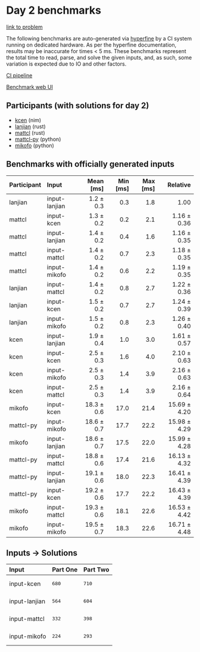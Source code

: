 # Day 2 benchmarks

[link to problem](https://adventofcode.com/2024/day/2)

The following benchmarks are auto-generated via
[hyperfine](https://github.com/sharkdp/hyperfine) by a CI system running on
dedicated hardware. As per the hyperfine documentation, results may be
inaccurate for times < 5 ms. These benchmarks represent the total time to read,
parse, and solve the given inputs, and, as such, some variation is expected due
to IO and other factors.

[CI pipeline](http://ci.papercode.net:8080/teams/main/pipelines/aoc2024)

[Benchmark web UI](https://aoc.ancalagon.black)


## Participants (with solutions for day 2)

- [kcen](https://github.com/kcen/aoc2024) (nim)
- [lanjian](https://github.com/lanjian/aoc-2024) (rust)
- [mattcl](https://github.com/mattcl/aoc2024) (rust)
- [mattcl-py](https://github.com/mattcl/aoc2024-py) (python)
- [mikofo](https://github.com/mikofo/aoc2024) (python)


## Benchmarks with officially generated inputs

| Participant | Input | Mean [ms] | Min [ms] | Max [ms] | Relative |
|:---|:---|---:|---:|---:|---:|
| lanjian | input-lanjian | 1.2 ± 0.3 | 0.3 | 1.8 | 1.00 |
| mattcl | input-kcen | 1.3 ± 0.2 | 0.2 | 2.1 | 1.16 ± 0.36 |
| mattcl | input-lanjian | 1.4 ± 0.2 | 0.4 | 1.6 | 1.16 ± 0.35 |
| mattcl | input-mattcl | 1.4 ± 0.2 | 0.7 | 2.3 | 1.18 ± 0.35 |
| mattcl | input-mikofo | 1.4 ± 0.2 | 0.6 | 2.2 | 1.19 ± 0.35 |
| lanjian | input-mattcl | 1.4 ± 0.2 | 0.8 | 2.7 | 1.22 ± 0.36 |
| lanjian | input-kcen | 1.5 ± 0.2 | 0.7 | 2.7 | 1.24 ± 0.39 |
| lanjian | input-mikofo | 1.5 ± 0.2 | 0.8 | 2.3 | 1.26 ± 0.40 |
| kcen | input-lanjian | 1.9 ± 0.4 | 1.0 | 3.0 | 1.61 ± 0.57 |
| kcen | input-kcen | 2.5 ± 0.3 | 1.6 | 4.0 | 2.10 ± 0.63 |
| kcen | input-mikofo | 2.5 ± 0.3 | 1.4 | 3.9 | 2.16 ± 0.63 |
| kcen | input-mattcl | 2.5 ± 0.3 | 1.4 | 3.9 | 2.16 ± 0.64 |
| mikofo | input-kcen | 18.3 ± 0.6 | 17.0 | 21.4 | 15.69 ± 4.20 |
| mattcl-py | input-mikofo | 18.6 ± 0.7 | 17.7 | 22.2 | 15.98 ± 4.29 |
| mikofo | input-lanjian | 18.6 ± 0.7 | 17.5 | 22.0 | 15.99 ± 4.28 |
| mattcl-py | input-mattcl | 18.8 ± 0.6 | 17.4 | 21.6 | 16.13 ± 4.32 |
| mattcl-py | input-lanjian | 19.1 ± 0.6 | 18.0 | 22.3 | 16.41 ± 4.39 |
| mattcl-py | input-kcen | 19.2 ± 0.6 | 17.7 | 22.2 | 16.43 ± 4.39 |
| mikofo | input-mattcl | 19.3 ± 0.6 | 18.1 | 22.6 | 16.53 ± 4.42 |
| mikofo | input-mikofo | 19.5 ± 0.7 | 18.3 | 22.6 | 16.71 ± 4.48 |


## Inputs -> Solutions

| Input | Part One | Part Two |
|:---|:---|:---|
|input-kcen|<pre>680</pre>|<pre>710</pre>|
|input-lanjian|<pre>564</pre>|<pre>604</pre>|
|input-mattcl|<pre>332</pre>|<pre>398</pre>|
|input-mikofo|<pre>224</pre>|<pre>293</pre>|